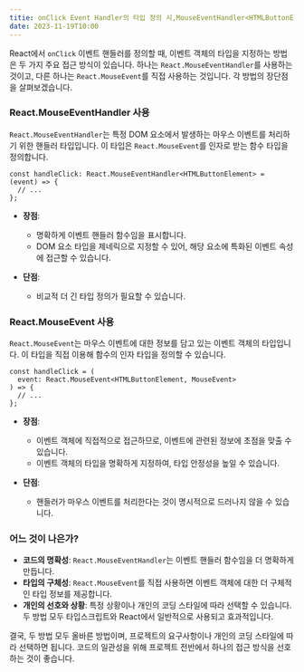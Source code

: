 ```yaml
---
titie: onClick Event Handler의 타입 정의 시,MouseEventHandler<HTMLButtonElement>가 나을까? 아니면 이벤트 객체에 MouseEvent<HTMLButtonElement>가 나을까?
date: 2023-11-19T10:00
---
```


React에서 `onClick` 이벤트 핸들러를 정의할 때, 이벤트 객체의 타입을 지정하는 방법은 두 가지 주요 접근 방식이 있습니다. 하나는 `React.MouseEventHandler`를 사용하는 것이고, 다른 하나는 `React.MouseEvent`를 직접 사용하는 것입니다. 각 방법의 장단점을 살펴보겠습니다.

### React.MouseEventHandler 사용

`React.MouseEventHandler`는 특정 DOM 요소에서 발생하는 마우스 이벤트를 처리하기 위한 핸들러 타입입니다. 이 타입은 `React.MouseEvent`를 인자로 받는 함수 타입을 정의합니다.

```tsx
const handleClick: React.MouseEventHandler<HTMLButtonElement> = (event) => {
  // ...
};
```

- **장점**:

  - 명확하게 이벤트 핸들러 함수임을 표시합니다.
  - DOM 요소 타입을 제네릭으로 지정할 수 있어, 해당 요소에 특화된 이벤트 속성에 접근할 수 있습니다.

- **단점**:
  - 비교적 더 긴 타입 정의가 필요할 수 있습니다.

### React.MouseEvent 사용

`React.MouseEvent`는 마우스 이벤트에 대한 정보를 담고 있는 이벤트 객체의 타입입니다. 이 타입을 직접 이용해 함수의 인자 타입을 정의할 수 있습니다.

```tsx
const handleClick = (
  event: React.MouseEvent<HTMLButtonElement, MouseEvent>
) => {
  // ...
};
```

- **장점**:

  - 이벤트 객체에 직접적으로 접근하므로, 이벤트에 관련된 정보에 초점을 맞출 수 있습니다.
  - 이벤트 객체의 타입을 명확하게 지정하여, 타입 안정성을 높일 수 있습니다.

- **단점**:
  - 핸들러가 마우스 이벤트를 처리한다는 것이 명시적으로 드러나지 않을 수 있습니다.

### 어느 것이 나은가?

- **코드의 명확성**: `React.MouseEventHandler`는 이벤트 핸들러 함수임을 더 명확하게 만듭니다.
- **타입의 구체성**: `React.MouseEvent`를 직접 사용하면 이벤트 객체에 대한 더 구체적인 타입 정보를 제공합니다.
- **개인의 선호와 상황**: 특정 상황이나 개인의 코딩 스타일에 따라 선택할 수 있습니다. 두 방법 모두 타입스크립트와 React에서 일반적으로 사용되고 효과적입니다.

결국, 두 방법 모두 올바른 방법이며, 프로젝트의 요구사항이나 개인의 코딩 스타일에 따라 선택하면 됩니다. 코드의 일관성을 위해 프로젝트 전반에서 하나의 접근 방식을 선호하는 것이 좋습니다.
